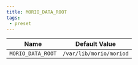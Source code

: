 ```yaml
---
title: MORIO_DATA_ROOT
tags: 
 - preset
---
```





<!-- MORIO_AUTO_GENERATED_CONTENT_STARTS - Manual changes made below will be overwritten -->
| Name | Default Value |
|------|---------------|
| `MORIO_DATA_ROOT` | `/var/lib/morio/moriod` |
<!-- MORIO_AUTO_GENERATED_CONTENT_ENDS - Manual changes made above will be overwritten -->
